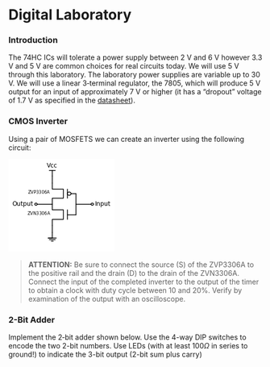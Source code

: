 <script type="text/javascript" src="http://cdn.mathjax.org/mathjax/latest/MathJax.js?config=default" >
</script>


# Digital Laboratory


### Introduction

The 74HC ICs will tolerate a power supply between 2 V and 6 V however 3.3 V and 5 V are common choices for real circuits today. We will use 5 V through this laboratory. The laboratory power supplies are variable up to 30 V. We will use a linear 3‐terminal regulator, the 7805, which will produce 5 V output for an input of approximately 7 V or higher (it has a “dropout” voltage of 1.7 V as specified in the [datasheet](https://www.sparkfun.com/datasheets/Components/LM7805.pdf)).

### CMOS Inverter

Using a pair of MOSFETS we can create an inverter using the following circuit:

![](CMOS.png)

> **ATTENTION:** Be sure to connect the source (S) of the  ZVP3306A to the positive rail and the drain (D) to the drain of the ZVN3306A. Connect the input of the completed inverter to the output of the timer to obtain a clock with duty cycle between 10 and 20%. Verify by examination of the output with an oscilloscope.

### 2-Bit Adder

Implement the 2‐bit adder shown below. Use the 4-way DIP switches to encode the two 2-bit numbers. Use LEDs (with at least 100$\Omega$ in series to ground!) to indicate the 3-bit output (2-bit sum plus carry)
